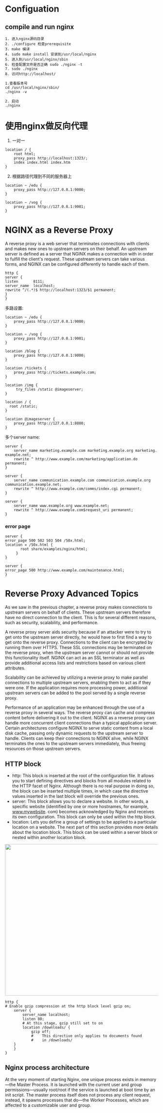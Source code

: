 # Configuation
## compile and run nginx
```
1. 进入nginx源码目录
2. ./configure 检查prerequisite
3. make 编译
4. sudo make install 安装到/usr/local/nginx
5. 进入到/usr/local/nginx/sbin
6. 检查配置文件是否正确 sudo ./nginx -t
7. sudo ./nginx 
8. 访问http://localhost/
```

```
1.查看版本号
cd /usr/local/nginx/sbin/
./nginx -v

2. 启动
./nginx

```

# 使用nginx做反向代理
1. 一对一
```
location / {
    root html;
    proxy_pass http://localhost:1323/;
    index index.html index.htm
}
```
2. 根据路径代理到不同的服务器上
```
location ~ /edu {
    proxy_pass http://127.0.0.1:9000;
}

location ~ /vog {
    proxy_pass http://127.0.0.1:9001;
}
```

# NGINX as a Reverse Proxy
A reverse proxy is a web server that terminates connections with clients and makes new ones to upstream servers on their behalf. An upstream server is defined as a server that NGINX makes a connection with in order to fulfill the client's request. These upstream servers can take various forms, and NGINX can be configured differently to handle each of them.

```
http {
server {
listen       8111;
server_name  localhost;
rewrite ^/(.*)$ http://localhost:1323/$1 permanent;
}
}
```

多路设置:
```
location ~ /edu {
    proxy_pass http://127.0.0.1:9000;
}

location ~ /vog {
    proxy_pass http://127.0.0.1:9001;
}

location /blog {
    proxy_pass http://127.0.0.1:9000;
}

location /tickets {
    proxy_pass http://tickets.example.com; 
}

location /img {
     try_files /static @imageserver;
}

location / {
  root /static;
}

location @imageserver {
    proxy_pass http://127.0.0.1:8080; 
}
```

多个server name:
```
server {
    server_name marketing.example.com marketing.example.org marketing. example.net;
    rewrite ^ http://www.example.com/marketing/application.do permanent; 
}

server {
    server_name communication.example.com communication.example.org communication.example.net;
    rewrite ^ http://www.example.com/comms/index.cgi permanent; 
}

server {
    server_name www.example.org www.example.net;
    rewrite ^ http://www.example.com$request_uri permanent; 
}
```

### error page
```
server {
error_page 500 502 503 504 /50x.html; 
location = /50x.html {
       root share/examples/nginx/html;
     }
}

server {
error_page 500 http://www.example.com/maintenance.html;
}

```

# Reverse Proxy Advanced Topics
As we saw in the previous chapter, a reverse proxy makes connections to upstream servers on behalf of clients. These upstream servers therefore have no direct connection to the client. This is for several different reasons, such as security, scalability,
and performance.

A reverse proxy server aids security because if an attacker were to try to get onto the upstream server directly, he would have to first find a way to get onto the reverse proxy. Connections to the client can be encrypted by running them over HTTPS. These SSL connections may be terminated on the reverse proxy, when the upstream server cannot or should not provide this functionality itself. NGINX can act as an SSL terminator as well as provide additional access lists and restrictions based on various client attributes.

Scalability can be achieved by utilizing a reverse proxy to make parallel connections to multiple upstream servers, enabling them to act as if they were one. If the application requires more processing power, additional upstream servers can be added to the pool served by a single reverse proxy.

Performance of an application may be enhanced through the use of a reverse proxy in several ways. The reverse proxy can cache and compress content before delivering it out to the client. NGINX as a reverse proxy can handle more concurrent client connections than a typical application server. Certain architectures configure NGINX to serve static content from a local disk cache, passing only dynamic requests to
the upstream server to handle. Clients can keep their connections to NGINX alive, while NGINX terminates the ones to the upstream servers immediately, thus freeing resources on those upstream servers.


## HTTP block
* http: This block is inserted at the root of the configuration file. It allows you to start defining directives and blocks from all modules related to the HTTP facet of Nginx. Although there is no real purpose in doing so, the block can be inserted multiple times, in which case the directive values inserted in the last block will override the previous ones.
* server: This block allows you to declare a website. In other words, a specific website (identified by one or more hostnames, for example, www.mywebsite. com) becomes acknowledged by Nginx and receives its own configuration. This block can only be used within the http block.
* location: Lets you define a group of settings to be applied to a particular location on a website. The next part of this section provides more details about the location block. This block can be used within a server block or nested within another location block.

<div align=center>
<img src="https://github.com/zzzyyyxxxmmm/basics/blob/master/image/nginx_1.png" width="700" height="500">
</div>

```
http {
# Enable gzip compression at the http block level gzip on;
    server {
        server_name localhost;
        listen 80;
        # At this stage, gzip still set to on
        location /downloads/ { 
            gzip off;
            #    This directive only applies to documents found
            #    in /downloads/
    } 
    }
}
```

## Nginx process architecture
At the very moment of starting Nginx, one unique process exists in memory—the Master Process. It is launched with the current user and group permissions—usually root/root if the service is launched at boot time by an init script. The master process itself does not process any client request, instead, it spawns processes that do—the Worker Processes, which are affected to a customizable user and group.